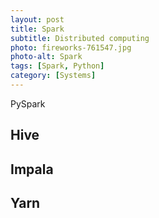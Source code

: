 ```yaml
---
layout: post
title: Spark
subtitle: Distributed computing
photo: fireworks-761547.jpg
photo-alt: Spark
tags: [Spark, Python]
category: [Systems]
---
```



PySpark

## Hive

## Impala

## Yarn

